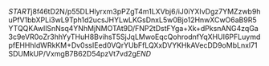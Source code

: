 $START$j8f46tD2N/p55DLHlyrxm3pPZgT4m1LXVbj6/iJ0iYXIvDgz7YMZzwb9huPfV1bbXPLi3wL9Tph1d2ucsJHYLwLKGsDnxL5w0Bjo12HnwXCwO6aB9R5YTQQKAwIlSnNsq4YNhMjNMOTAt9D/FNP2tDstFYga+Xk+dPksnANG4zqGa3c9eVR0oZr3hhYyTHuH8BvihsT5SjJqLMwoEqcQohrodnfYqXHUI6PFLuymdpfEHHhIdWRkKM+Dv0ssIEed0VQrYUbFfLQXxDVYKHkAVecDD9oMbLnxl71SDUMkUP/VxmgB7B62D54pzVt7vd2g$END$